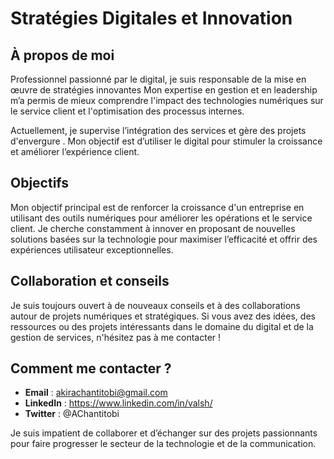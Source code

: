 # Stratégies Digitales et Innovation

## À propos de moi

Professionnel passionné par le digital, je suis responsable de la mise en œuvre de stratégies innovantes Mon expertise en gestion et en leadership m’a permis de mieux comprendre l'impact des technologies numériques sur le service client et l'optimisation des processus internes.

Actuellement, je supervise l’intégration des services et gère des projets d'envergure . Mon objectif est d’utiliser le digital pour stimuler la croissance et améliorer l’expérience client.


## Objectifs

Mon objectif principal est de renforcer la croissance d'un entreprise en utilisant des outils numériques pour améliorer les opérations et le service client. Je cherche constamment à innover en proposant de nouvelles solutions basées sur la technologie pour maximiser l’efficacité et offrir des expériences utilisateur exceptionnelles.

## Collaboration et conseils

Je suis toujours ouvert à de nouveaux conseils et à des collaborations autour de projets numériques et stratégiques. Si vous avez des idées, des ressources ou des projets intéressants dans le domaine du digital et de la gestion de services, n'hésitez pas à me contacter !

## Comment me contacter ?

- **Email** : akirachantitobi@gmail.com
- **LinkedIn** : https://www.linkedin.com/in/valsh/
- **Twitter** : @AChantitobi

Je suis impatient de collaborer et d’échanger sur des projets passionnants pour faire progresser le secteur de la technologie et de la communication.

